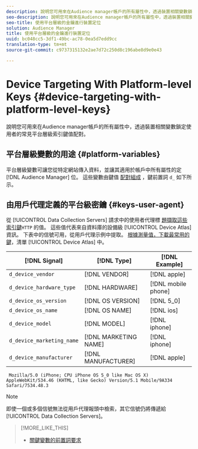 ```yaml
---
description: 說明您可用來在Audience manager帳戶的所有屬性中，透過裝置相關變數鎖定使用者的常見平台層級索引鍵值配對。
seo-description: 說明您可用來在Audience manager帳戶的所有屬性中，透過裝置相關變數鎖定使用者的常見平台層級索引鍵值配對。
seo-title: 使用平台層級的金鑰進行裝置定位
solution: Audience Manager
title: 使用平台層級的金鑰進行裝置定位
uuid: bc048cc5-3df1-49bc-ac78-0ea5d7edd9cc
translation-type: tm+mt
source-git-commit: c9737315132e2ae7d72c250d8c196abe8d9e0e43

---
```



# Device Targeting With Platform-level Keys {#device-targeting-with-platform-level-keys}

說明您可用來在Audience manager帳戶的所有屬性中，透過裝置相關變數鎖定使用者的常見平台層級索引鍵值配對。

## 平台層級變數的用途 {#platform-variables}

<!-- c_tb_device_targeting.xml -->

平台層級變數可讓您從特定網站傳入資料，並讓其適用於帳戶中所有屬性的定 [!DNL Audience Manager] 位。 這些變數由鍵值 [配對組成](../../reference/key-value-pairs-explained.md) ，鍵前置詞 `d_` 如下所示。

## 由用戶代理定義的平台級密鑰 {#keys-user-agent}

從 [!UICONTROL Data Collection Servers] 請求中的使用者代理標 [題擷取這些索引鍵](https://www.w3.org/Protocols/rfc2616/rfc2616-sec14.html#sec14.43)`HTTP` 的值。 這些值代表來自資料庫的設備級 [!UICONTROL Device Atlas] 資訊。 下表中的信號可用，從用戶代理示例中提取。 [根據測量值，下載最常用的鍵](assets/device_keys.csv)，清單 [!UICONTROL Device Atlas] 中。

| [!DNL Signal] | [!DNL Type] | [!DNL Example] |
|---|---|---|
| `d_device_vendor` | [!DNL VENDOR] | [!DNL apple] |
| `d_device_hardware_type` | [!DNL HARDWARE] | [!DNL mobile phone] |
| `d_device_os_version` | [!DNL OS VERSION] | [!DNL 5_0] |
| `d_device_os_name` | [!DNL OS NAME] | [!DNL ios] |
| `d_device_model` | [!DNL MODEL] | [!DNL iphone] |
| `d_device_marketing_name` | [!DNL MARKETING NAME] | [!DNL iphone] |
| `d_device_manufacturer` | [!DNL MANUFACTURER] | [!DNL apple] |

```
 Mozilla/5.0 (iPhone; CPU iPhone OS 5_0 like Mac OS X) AppleWebKit/534.46 (KHTML, like Gecko) Version/5.1 Mobile/9A334 Safari/7534.48.3
```

>[!NOTE]
>
>即使一個或多個信號無法從用戶代理報頭中檢索，其它信號仍將傳遞給 [!UICONTROL Data Collection Servers]。

>[!MORE_LIKE_THIS]
>
>* [關鍵變數的前置詞要求](../../features/traits/trait-variable-prefixes.md)

